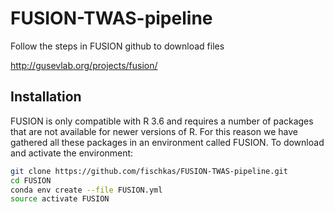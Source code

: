 # FUSION-TWAS-pipeline

Follow the steps in FUSION github to download files

http://gusevlab.org/projects/fusion/

## Installation

FUSION is only compatible with R 3.6 and requires a number of packages that are not available for newer versions of R.
For this reason we have gathered all these packages in an environment called FUSION. To download and activate the environment:

```bash
git clone https://github.com/fischkas/FUSION-TWAS-pipeline.git
cd FUSION
conda env create --file FUSION.yml
source activate FUSION
